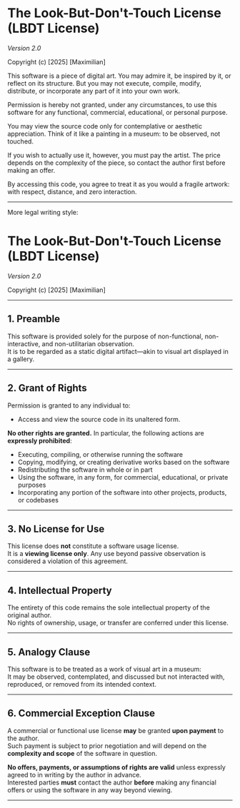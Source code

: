 # The Look-But-Don't-Touch License (LBDT License)
*Version 2.0*

Copyright (c) [2025] [Maximilian]

This software is a piece of digital art. You may admire it, be inspired by it, or reflect on its structure. But you may not execute, compile, modify, distribute, or incorporate any part of it into your own work.

Permission is hereby not granted, under any circumstances, to use this software for any functional, commercial, educational, or personal purpose.

You may view the source code only for contemplative or aesthetic appreciation. Think of it like a painting in a museum: to be observed, not touched.

If you wish to actually use it, however, you must pay the artist.
The price depends on the complexity of the piece, so contact the author first before making an offer.

By accessing this code, you agree to treat it as you would a fragile artwork:
with respect, distance, and zero interaction.


---

More legal writing style:

# The Look-But-Don't-Touch License (LBDT License)  
*Version 2.0*

Copyright (c) [2025] [Maximilian]

---

## 1. Preamble  
This software is provided solely for the purpose of non-functional, non-interactive, and non-utilitarian observation.  
It is to be regarded as a static digital artifact—akin to visual art displayed in a gallery.

---

## 2. Grant of Rights  

Permission is granted to any individual to:

- Access and view the source code in its unaltered form.

**No other rights are granted.** In particular, the following actions are **expressly prohibited**:

- Executing, compiling, or otherwise running the software  
- Copying, modifying, or creating derivative works based on the software  
- Redistributing the software in whole or in part  
- Using the software, in any form, for commercial, educational, or private purposes  
- Incorporating any portion of the software into other projects, products, or codebases

---

## 3. No License for Use  
This license does **not** constitute a software usage license.  
It is a **viewing license only**. Any use beyond passive observation is considered a violation of this agreement.

---

## 4. Intellectual Property  
The entirety of this code remains the sole intellectual property of the original author.  
No rights of ownership, usage, or transfer are conferred under this license.

---

## 5. Analogy Clause  
This software is to be treated as a work of visual art in a museum:  
It may be observed, contemplated, and discussed but not interacted with, reproduced, or removed from its intended context.

---

## 6. Commercial Exception Clause  
A commercial or functional use license **may** be granted **upon payment** to the author.  
Such payment is subject to prior negotiation and will depend on the **complexity and scope** of the software in question.

**No offers, payments, or assumptions of rights are valid** unless expressly agreed to in writing by the author in advance.  
Interested parties **must** contact the author **before** making any financial offers or using the software in any way beyond viewing.

---
